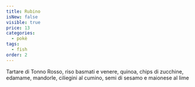 ```yaml
---
title: Rubino
isNew: false
visible: true
price: 13
categories:
  - pokè
tags:
  - fish
order: 2
---
```

Tartare di Tonno Rosso, riso basmati e venere, quinoa, chips di zucchine, edamame, mandorle, ciliegini al cumino, semi di sesamo e maionese al lime